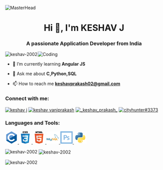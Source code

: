 ![MasterHead](https://www.aalpha.net/wp-content/uploads/2020/12/full-stack-development.gif)

<h1 align="center">Hi 👋, I'm KESHAV J</h1>
<h3 align="center">A passionate Application Developer from India</h3>

<img align="right" alt="Coding" width="400" src="https://c.tenor.com/GVk4jB2u_i8AAAAd/coding.gif">

<p align="left"> <img src="https://komarev.com/ghpvc/?username=keshav-2002&label=Profile%20views&color=0e75b6&style=flat" alt="keshav-2002" /> </p>

- 🌱 I’m currently learning **Angular JS**

- 💬 Ask me about **C,Python,SQL**

- 📫 How to reach me **keshavprakash02@gmail.com**

<h3 align="left">Connect with me:</h3>
<p align="left">
<a href="https://linkedin.com/in/keshav j" target="blank"><img align="center" src="https://raw.githubusercontent.com/rahuldkjain/github-profile-readme-generator/master/src/images/icons/Social/linked-in-alt.svg" alt="keshav j" height="30" width="40" /></a>
<a href="https://fb.com/keshav vaniprakash" target="blank"><img align="center" src="https://raw.githubusercontent.com/rahuldkjain/github-profile-readme-generator/master/src/images/icons/Social/facebook.svg" alt="keshav vaniprakash" height="30" width="40" /></a>
<a href="https://instagram.com/_keshav_prakash_" target="blank"><img align="center" src="https://raw.githubusercontent.com/rahuldkjain/github-profile-readme-generator/master/src/images/icons/Social/instagram.svg" alt="_keshav_prakash_" height="30" width="40" /></a>
<a href="https://discord.gg/cityhunter#3373" target="blank"><img align="center" src="https://raw.githubusercontent.com/rahuldkjain/github-profile-readme-generator/master/src/images/icons/Social/discord.svg" alt="cityhunter#3373" height="30" width="40" /></a>
</p>

<h3 align="left">Languages and Tools:</h3>
<p align="left"> <a href="https://www.cprogramming.com/" target="_blank" rel="noreferrer"> <img src="https://raw.githubusercontent.com/devicons/devicon/master/icons/c/c-original.svg" alt="c" width="40" height="40"/> </a> <a href="https://www.w3schools.com/css/" target="_blank" rel="noreferrer"> <img src="https://raw.githubusercontent.com/devicons/devicon/master/icons/css3/css3-original-wordmark.svg" alt="css3" width="40" height="40"/> </a> <a href="https://www.w3.org/html/" target="_blank" rel="noreferrer"> <img src="https://raw.githubusercontent.com/devicons/devicon/master/icons/html5/html5-original-wordmark.svg" alt="html5" width="40" height="40"/> </a> <a href="https://www.mysql.com/" target="_blank" rel="noreferrer"> <img src="https://raw.githubusercontent.com/devicons/devicon/master/icons/mysql/mysql-original-wordmark.svg" alt="mysql" width="40" height="40"/> </a> <a href="https://www.photoshop.com/en" target="_blank" rel="noreferrer"> <img src="https://raw.githubusercontent.com/devicons/devicon/master/icons/photoshop/photoshop-line.svg" alt="photoshop" width="40" height="40"/> </a> <a href="https://www.python.org" target="_blank" rel="noreferrer"> <img src="https://raw.githubusercontent.com/devicons/devicon/master/icons/python/python-original.svg" alt="python" width="40" height="40"/> </a> </p>

<p><img align="left" src="https://github-readme-stats.vercel.app/api/top-langs?username=keshav-2002&show_icons=true&locale=en&layout=compact" alt="keshav-2002" /></p>

<p>&nbsp;<img align="center" src="https://github-readme-stats.vercel.app/api?username=keshav-2002&show_icons=true&locale=en" alt="keshav-2002" /></p>

<p><img align="center" src="https://github-readme-streak-stats.herokuapp.com/?user=keshav-2002&" alt="keshav-2002" /></p>

